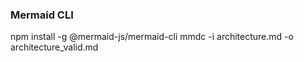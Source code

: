
### Mermaid CLI
npm install -g @mermaid-js/mermaid-cli
mmdc -i architecture.md -o architecture_valid.md